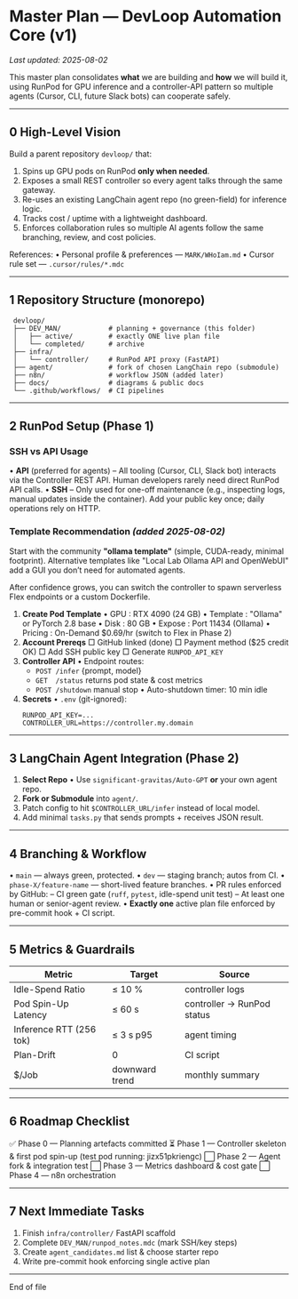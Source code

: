 # Master Plan — DevLoop Automation Core (v1)

_Last updated: 2025-08-02_

This master plan consolidates **what** we are building and **how** we will build it, using RunPod for GPU inference and a controller-API pattern so multiple agents (Cursor, CLI, future Slack bots) can cooperate safely.

---

## 0 High-Level Vision

Build a parent repository `devloop/` that:

1. Spins up GPU pods on RunPod **only when needed**.
2. Exposes a small REST controller so every agent talks through the same gateway.
3. Re-uses an existing LangChain agent repo (no green-field) for inference logic.
4. Tracks cost / uptime with a lightweight dashboard.
5. Enforces collaboration rules so multiple AI agents follow the same branching, review, and cost policies.

References:
• Personal profile & preferences — `MARK/WHoIam.md`
• Cursor rule set — `.cursor/rules/*.mdc`

---

## 1 Repository Structure (monorepo)

```
 devloop/
 ├── DEV_MAN/            # planning + governance (this folder)
 │   ├── active/         # exactly ONE live plan file
 │   └── completed/      # archive
 ├── infra/
 │   └── controller/     # RunPod API proxy (FastAPI)
 ├── agent/              # fork of chosen LangChain repo (submodule)
 ├── n8n/                # workflow JSON (added later)
 ├── docs/               # diagrams & public docs
 └── .github/workflows/  # CI pipelines
```

---

## 2 RunPod Setup (Phase 1)

### SSH vs API Usage

• **API** (preferred for agents) – All tooling (Cursor, CLI, Slack bot) interacts via the Controller REST API. Human developers rarely need direct RunPod API calls.
• **SSH** – Only used for one-off maintenance (e.g., inspecting logs, manual updates inside the container). Add your public key once; daily operations rely on HTTP.

### Template Recommendation _(added 2025-08-02)_

Start with the community **"ollama template"** (simple, CUDA-ready, minimal footprint). Alternative templates like "Local Lab Ollama API and OpenWebUI" add a GUI you don’t need for automated agents.

After confidence grows, you can switch the controller to spawn serverless Flex endpoints or a custom Dockerfile.

1. **Create Pod Template**
   • GPU : RTX 4090 (24 GB)
   • Template : "Ollama" or PyTorch 2.8 base
   • Disk : 80 GB
   • Expose : Port 11434 (Ollama)
   • Pricing : On-Demand $0.69/hr (switch to Flex in Phase 2)
2. **Account Prereqs**
   □ GitHub linked (done)
   □ Payment method ($25 credit OK)
   □ Add SSH public key
   □ Generate `RUNPOD_API_KEY`
3. **Controller API**
   • Endpoint routes:
   - `POST /infer` {prompt, model}
   - `GET  /status` returns pod state & cost metrics
   - `POST /shutdown` manual stop
     • Auto-shutdown timer: 10 min idle
4. **Secrets**
   • `.env` (git-ignored):
   ```env
   RUNPOD_API_KEY=...
   CONTROLLER_URL=https://controller.my.domain
   ```

---

## 3 LangChain Agent Integration (Phase 2)

1. **Select Repo**
   • Use `significant-gravitas/Auto-GPT` **or** your own agent repo.
2. **Fork or Submodule** into `agent/`.
3. Patch config to hit `$CONTROLLER_URL/infer` instead of local model.
4. Add minimal `tasks.py` that sends prompts + receives JSON result.

---

## 4 Branching & Workflow

• `main` — always green, protected.
• `dev` — staging branch; autos from CI.
• `phase-X/feature-name` — short-lived feature branches.
• PR rules enforced by GitHub:
– CI green gate (`ruff`, `pytest`, idle-spend unit test)
– At least one human or senior-agent review.
• **Exactly one** active plan file enforced by pre-commit hook + CI script.

---

## 5 Metrics & Guardrails

| Metric                  | Target         | Source                     |
| ----------------------- | -------------- | -------------------------- |
| Idle-Spend Ratio        | ≤ 10 %         | controller logs            |
| Pod Spin-Up Latency     | ≤ 60 s         | controller → RunPod status |
| Inference RTT (256 tok) | ≤ 3 s p95      | agent timing               |
| Plan-Drift              | 0              | CI script                  |
| $/Job                   | downward trend | monthly summary            |

---

## 6 Roadmap Checklist

✅ Phase 0 — Planning artefacts committed
⏳ Phase 1 — Controller skeleton & first pod spin-up (test pod running: jizx51pkriengc)
⬜ Phase 2 — Agent fork & integration test
⬜ Phase 3 — Metrics dashboard & cost gate
⬜ Phase 4 — n8n orchestration

---

## 7 Next Immediate Tasks

1. Finish `infra/controller/` FastAPI scaffold
2. Complete `DEV_MAN/runpod_notes.mdc` (mark SSH/key steps)
3. Create `agent_candidates.md` list & choose starter repo
4. Write pre-commit hook enforcing single active plan

---

End of file
